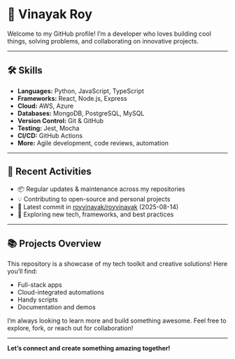 # 🚀 Vinayak Roy

Welcome to my GitHub profile! I’m a developer who loves building cool things, solving problems, and collaborating on innovative projects.

---

## 🛠️ Skills

- **Languages:** Python, JavaScript, TypeScript
- **Frameworks:** React, Node.js, Express
- **Cloud:** AWS, Azure
- **Databases:** MongoDB, PostgreSQL, MySQL
- **Version Control:** Git & GitHub
- **Testing:** Jest, Mocha
- **CI/CD:** GitHub Actions
- **More:** Agile development, code reviews, automation

---

## 🌟 Recent Activities

- 📦 Regular updates & maintenance across my repositories
- 💡 Contributing to open-source and personal projects
- 🚀 Latest commit in [royvinayak/royvinayak](https://github.com/royvinayak/royvinayak) (2025-08-14)
- 🔄 Exploring new tech, frameworks, and best practices

---

## 📚 Projects Overview

This repository is a showcase of my tech toolkit and creative solutions! Here you’ll find:

- Full-stack apps
- Cloud-integrated automations
- Handy scripts
- Documentation and demos

I’m always looking to learn more and build something awesome. Feel free to explore, fork, or reach out for collaboration!

---

**Let’s connect and create something amazing together!**
